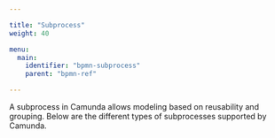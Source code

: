 ```yaml
---

title: "Subprocess"
weight: 40

menu:
  main:
    identifier: "bpmn-subprocess"
    parent: "bpmn-ref"

---
```


A subprocess in Camunda allows modeling based on reusability and grouping. Below are the different types of subprocesses supported by Camunda.
